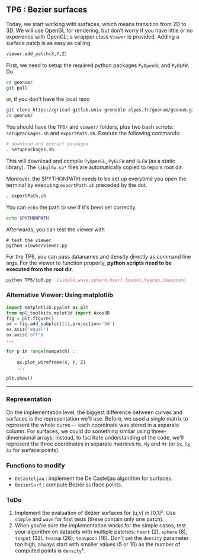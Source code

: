 ## TP6 : Bezier surfaces

Today, we start working with surfaces, which means transition from 2D to 3D. 
We will use OpenGL for rendering, but don’t worry if you have little or no 
experience with OpenGL; a wrapper class `Viewer` is provided. 
Adding a surface patch is as easy as calling
```python
viewer.add_patch(X,Y,Z)
```

First, we need to setup the required python packages `PyOpenGL` and `PyGLFW`. Do
```bash
cd geonum/
git pull
```
or, if you don't have the local repo
```bash
git clone https://gricad-gitlab.univ-grenoble-alpes.fr/geonum/geonum.git
cd geonum/
```

You should have the `TP6/` and `viewer/` folders, plus two bash scripts: `setupPackages.sh` and `exportPath.sh`.
Execute the following commands:
```bash
# download and extract packages
. setupPackages.sh
```

This will download and compile `PyOpenGL`, `PyGLFW` and `GLFW` (as a static library).
The `libglfw.so*` files are automatically copied to repo's root dir.

Moreover, the $PYTHONPATH needs to be set up everytime you open the terminal by executing `exportPath.sh` preceded by the dot.
```bash
. exportPath.sh
```
You can `echo` the path to see if it's been set correctly.
```bash
echo $PYTHONPATH
```

Afterwards, you can test the viewer with
```
# test the viewer
python viewer/viewer.py
```

For the TP6, you can pass datanames and density directly as command line args.
For the viewer to function properly, **python scripts need to be executed from the root dir**.
```bash
python TP6/tp6.py  [simple,wave,sphere,heart,teapot,teacup,teaspoon]  [density=10]
```

### Alternative Viewer: Using matplotlib
```python
import matplotlib.pyplot as plt
from mpl_toolkits.mplot3d import Axes3D
fig = plt.figure()
ax = fig.add_subplot(111,projection='3d')
ax.axis('equal')
ax.axis('off')
...

for p in range(numpatch) :
    ...
    ax.plot_wireframe(X, Y, Z)
    ...

plt.show()
```
---

### Representation
On the implementation level, the biggest difference between curves and surfaces is the representation we'll use.
Before, we used a single matrix to represent the whole curve -- each coordinate was stored in a separate column.
For surfaces, we could do something similar using three-dimensional arrays; instead, to facilitate understanding of the code, we'll represent the three coordinates in separate matrices `Mx`, `My` and `Mz` (or `Sx`, `Sy`, `Sz` for surface points).

### Functions to modify
* `DeCasteljau` : implement the De Casteljau algorithm for surfaces.
* `BezierSurf` : compute Bezier surface points.

### ToDo
1. Implement the evaluation of Bézier surfaces for (u,v) in [0,1]².
Use `simple` and `wave` for first tests (these contain only one patch).
2. When you're sure the implementation works for the simple cases, test your algorithm on datasets with multiple patches:
`heart` (2),  `sphere` (8),  `teapot` (32), `teacup` (26), `teaspoon` (16). Don't set the `density` parameter too high, always start with smaller values (5 or 10) as the number of computed points is `density`².
